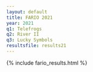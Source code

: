 ```yaml
---
layout: default
title: FARIO 2021
year: 2021
q1: Telefrogs
q2: River II
q3: Lucky Symbols
resultsfile: results21
---
```


{% include fario_results.html %}
